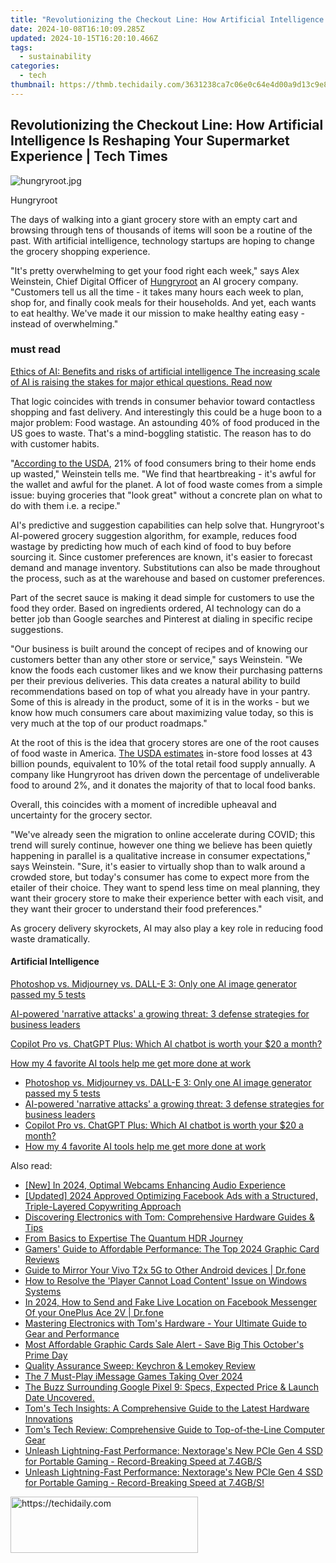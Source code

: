```yaml
---
title: "Revolutionizing the Checkout Line: How Artificial Intelligence Is Reshaping Your Supermarket Experience | Tech Times"
date: 2024-10-08T16:10:09.285Z
updated: 2024-10-15T16:20:10.466Z
tags:
  - sustainability
categories:
  - tech
thumbnail: https://thmb.techidaily.com/3631238ca7c06e0c64e4d00a9d13c9e8220b196fb6f2fa2e2f0075e18f87eaf2.jpg
---
```


## Revolutionizing the Checkout Line: How Artificial Intelligence Is Reshaping Your Supermarket Experience | Tech Times

![hungryroot.jpg](https://www.zdnet.com/a/img/resize/baffaeb1f83fdd4dc87c30cce1a322c7d2f94d68/2022/06/08/adfb4415-c4ca-4702-9690-fe2133e65f9d/hungryroot.jpg?auto=webp&width=1280)

Hungryroot

The days of walking into a giant grocery store with an empty cart and browsing through tens of thousands of items will soon be a routine of the past. With artificial intelligence, technology startups are hoping to change the grocery shopping experience.

"It's pretty overwhelming to get your food right each week," says Alex Weinstein, Chief Digital Officer of [Hungryroot](https://www.hungryroot.com/) an AI grocery company. "Customers tell us all the time - it takes many hours each week to plan, shop for, and finally cook meals for their households. And yet, each wants to eat healthy. We've made it our mission to make healthy eating easy - instead of overwhelming."

### must read

[Ethics of AI: Benefits and risks of artificial intelligence The increasing scale of AI is raising the stakes for major ethical questions.  Read now](https://www.zdnet.com/article/ethics-of-ai-the-benefits-and-risks-of-artificial-intelligence/)

That logic coincides with trends in consumer behavior toward contactless shopping and fast delivery. And interestingly this could be a huge boon to a major problem: Food wastage. An astounding 40% of food produced in the US goes to waste. That's a mind-boggling statistic. The reason has to do with customer habits. 

"[According to the USDA](https://www.ers.usda.gov/webdocs/publications/43833/43680%5Feib121.pdf?v=2843.6), 21% of food consumers bring to their home ends up wasted," Weinstein tells me. "We find that heartbreaking - it's awful for the wallet and awful for the planet. A lot of food waste comes from a simple issue: buying groceries that "look great" without a concrete plan on what to do with them i.e. a recipe."

AI's predictive and suggestion capabilities can help solve that. Hungryroot's AI-powered grocery suggestion algorithm, for example, reduces food wastage by predicting how much of each kind of food to buy before sourcing it. Since customer preferences are known, it's easier to forecast demand and manage inventory. Substitutions can also be made throughout the process, such as at the warehouse and based on customer preferences.

Part of the secret sauce is making it dead simple for customers to use the food they order. Based on ingredients ordered, AI technology can do a better job than Google searches and Pinterest at dialing in specific recipe suggestions. 

"Our business is built around the concept of recipes and of knowing our customers better than any other store or service," says Weinstein. "We know the foods each customer likes and we know their purchasing patterns per their previous deliveries. This data creates a natural ability to build recommendations based on top of what you already have in your pantry. Some of this is already in the product, some of it is in the works - but we know how much consumers care about maximizing value today, so this is very much at the top of our product roadmaps."

At the root of this is the idea that grocery stores are one of the root causes of food waste in America. [The USDA estimates](https://www.ers.usda.gov/webdocs/publications/43833/43680%5Feib121.pdf?v=2843.6) in-store food losses at 43 billion pounds, equivalent to 10% of the total retail food supply annually. A company like Hungryroot has driven down the percentage of undeliverable food to around 2%, and it donates the majority of that to local food banks. 

Overall, this coincides with a moment of incredible upheaval and uncertainty for the grocery sector. 

"We've already seen the migration to online accelerate during COVID; this trend will surely continue, however one thing we believe has been quietly happening in parallel is a qualitative increase in consumer expectations," says Weinstein. "Sure, it's easier to virtually shop than to walk around a crowded store, but today's consumer has come to expect more from the etailer of their choice. They want to spend less time on meal planning, they want their grocery store to make their experience better with each visit, and they want their grocer to understand their food preferences."

As grocery delivery skyrockets, AI may also play a key role in reducing food waste dramatically.

#### Artificial Intelligence

[Photoshop vs. Midjourney vs. DALL-E 3: Only one AI image generator passed my 5 tests](https://www.zdnet.com/article/is-photoshops-new-text-to-image-as-good-as-midjourney-and-dall-e-we-test-it-and-see/ "Photoshop vs. Midjourney vs. DALL-E 3: Only one AI image generator passed my 5 tests")

[AI-powered 'narrative attacks' a growing threat: 3 defense strategies for business leaders](https://www.zdnet.com/article/ai-powered-narrative-attacks-a-growing-threat-3-defense-strategies-for-business-leaders/ "AI-powered 'narrative attacks' a growing threat: 3 defense strategies for business leaders")

[Copilot Pro vs. ChatGPT Plus: Which AI chatbot is worth your $20 a month?](https://www.zdnet.com/article/copilot-pro-vs-chatgpt-plus-which-is-ai-chatbot-is-worth-your-20-a-month/ "Copilot Pro vs. ChatGPT Plus: Which AI chatbot is worth your $20 a month?")

[How my 4 favorite AI tools help me get more done at work](https://www.zdnet.com/article/how-my-4-favorite-ai-tools-help-me-get-more-done-at-work/ "How my 4 favorite AI tools help me get more done at work")

* [Photoshop vs. Midjourney vs. DALL-E 3: Only one AI image generator passed my 5 tests](https://www.zdnet.com/article/is-photoshops-new-text-to-image-as-good-as-midjourney-and-dall-e-we-test-it-and-see/ "Photoshop vs. Midjourney vs. DALL-E 3: Only one AI image generator passed my 5 tests")
* [AI-powered 'narrative attacks' a growing threat: 3 defense strategies for business leaders](https://www.zdnet.com/article/ai-powered-narrative-attacks-a-growing-threat-3-defense-strategies-for-business-leaders/ "AI-powered 'narrative attacks' a growing threat: 3 defense strategies for business leaders")
* [Copilot Pro vs. ChatGPT Plus: Which AI chatbot is worth your $20 a month?](https://www.zdnet.com/article/copilot-pro-vs-chatgpt-plus-which-is-ai-chatbot-is-worth-your-20-a-month/ "Copilot Pro vs. ChatGPT Plus: Which AI chatbot is worth your $20 a month?")
* [How my 4 favorite AI tools help me get more done at work](https://www.zdnet.com/article/how-my-4-favorite-ai-tools-help-me-get-more-done-at-work/ "How my 4 favorite AI tools help me get more done at work")

<ins class="adsbygoogle"
     style="display:block"
     data-ad-format="autorelaxed"
     data-ad-client="ca-pub-7571918770474297"
     data-ad-slot="1223367746"></ins>

<ins class="adsbygoogle"
     style="display:block"
     data-ad-client="ca-pub-7571918770474297"
     data-ad-slot="8358498916"
     data-ad-format="auto"
     data-full-width-responsive="true"></ins>

<span class="atpl-alsoreadstyle">Also read:</span>
<div><ul>
<li><a href="https://vp-tips.techidaily.com/new-in-2024-optimal-webcams-enhancing-audio-experience/"><u>[New] In 2024, Optimal Webcams Enhancing Audio Experience</u></a></li>
<li><a href="https://facebook-video-content.techidaily.com/updated-2024-approved-optimizing-facebook-ads-with-a-structured-triple-layered-copywriting-approach/"><u>[Updated] 2024 Approved Optimizing Facebook Ads with a Structured, Triple-Layered Copywriting Approach</u></a></li>
<li><a href="https://hardware-reviews.techidaily.com/discovering-electronics-with-tom-comprehensive-hardware-guides-and-tips/"><u>Discovering Electronics with Tom: Comprehensive Hardware Guides & Tips</u></a></li>
<li><a href="https://fox-glue.techidaily.com/from-basics-to-expertise-the-quantum-hdr-journey/"><u>From Basics to Expertise The Quantum HDR Journey</u></a></li>
<li><a href="https://hardware-reviews.techidaily.com/gamers-guide-to-affordable-performance-the-top-2024-graphic-card-reviews/"><u>Gamers' Guide to Affordable Performance: The Top 2024 Graphic Card Reviews</u></a></li>
<li><a href="https://screen-mirror.techidaily.com/guide-to-mirror-your-vivo-t2x-5g-to-other-android-devices-drfone-by-drfone-android/"><u>Guide to Mirror Your Vivo T2x 5G to Other Android devices | Dr.fone</u></a></li>
<li><a href="https://win-howtos.techidaily.com/how-to-resolve-the-player-cannot-load-content-issue-on-windows-systems/"><u>How to Resolve the 'Player Cannot Load Content' Issue on Windows Systems</u></a></li>
<li><a href="https://location-social.techidaily.com/in-2024-how-to-send-and-fake-live-location-on-facebook-messenger-of-your-oneplus-ace-2v-drfone-by-drfone-virtual-android/"><u>In 2024, How to Send and Fake Live Location on Facebook Messenger Of your OnePlus Ace 2V | Dr.fone</u></a></li>
<li><a href="https://hardware-reviews.techidaily.com/mastering-electronics-with-toms-hardware-your-ultimate-guide-to-gear-and-performance/"><u>Mastering Electronics with Tom's Hardware - Your Ultimate Guide to Gear and Performance</u></a></li>
<li><a href="https://hardware-reviews.techidaily.com/most-affordable-graphic-cards-sale-alert-save-big-this-octobers-prime-day/"><u>Most Affordable Graphic Cards Sale Alert - Save Big This October's Prime Day</u></a></li>
<li><a href="https://games-able.techidaily.com/quality-assurance-sweep-keychron-and-lemokey-review/"><u>Quality Assurance Sweep: Keychron & Lemokey Review</u></a></li>
<li><a href="https://technical-tips.techidaily.com/the-7-must-play-imessage-games-taking-over-2024/"><u>The 7 Must-Play iMessage Games Taking Over 2024</u></a></li>
<li><a href="https://techtrends.techidaily.com/the-buzz-surrounding-google-pixel-9-specs-expected-price-and-launch-date-uncovered/"><u>The Buzz Surrounding Google Pixel 9: Specs, Expected Price & Launch Date Uncovered.</u></a></li>
<li><a href="https://hardware-reviews.techidaily.com/toms-tech-insights-a-comprehensive-guide-to-the-latest-hardware-innovations/"><u>Tom's Tech Insights: A Comprehensive Guide to the Latest Hardware Innovations</u></a></li>
<li><a href="https://hardware-reviews.techidaily.com/toms-tech-review-comprehensive-guide-to-top-of-the-line-computer-gear/"><u>Tom's Tech Review: Comprehensive Guide to Top-of-the-Line Computer Gear</u></a></li>
<li><a href="https://hardware-reviews.techidaily.com/1723964481551-unleash-lightning-fast-performance-nextorages-new-pcie-gen-4-ssd-for-portable-gaming-record-breaking-speed-at-74gbs/"><u>Unleash Lightning-Fast Performance: Nextorage's New PCIe Gen 4 SSD for Portable Gaming - Record-Breaking Speed at 7.4GB/S</u></a></li>
<li><a href="https://hardware-reviews.techidaily.com/unleash-lightning-fast-performance-nextorages-new-pcie-gen-4-ssd-for-portable-gaming-record-breaking-speed-at-74gbs/"><u>Unleash Lightning-Fast Performance: Nextorage's New PCIe Gen 4 SSD for Portable Gaming - Record-Breaking Speed at 7.4GB/S!</u></a></li>
</ul></div>

<!-- affiliate ads begin -->
<a href="https://aligracehair.sjv.io/c/5597632/2036496/19272" target="_top" id="2036496">
  <img src="//a.impactradius-go.com/display-ad/19272-2036496" border="0" alt="https://techidaily.com" width="300" height="90"/>
</a>
<img height="0" width="0" src="https://aligracehair.sjv.io/i/5597632/2036496/19272" style="position:absolute;visibility:hidden;" border="0" />
<!-- affiliate ads end -->

